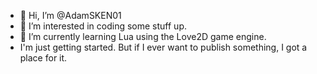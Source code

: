 - 👋 Hi, I’m @AdamSKEN01
- 👀 I’m interested in coding some stuff up.
- 🌱 I’m currently learning Lua using the Love2D game engine.
- I'm just getting started. But if I ever want to publish something, I got a place for it.

<!---
AdamSKEN01/AdamSKEN01 is a ✨ special ✨ repository because its `README.md` (this file) appears on your GitHub profile.
You can click the Preview link to take a look at your changes.
--->
